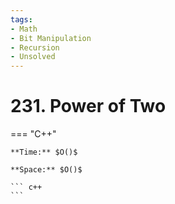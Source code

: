```yaml
---
tags:
- Math
- Bit Manipulation
- Recursion
- Unsolved
---
```



# 231. Power of Two

=== "C++"

    **Time:** $O()$

    **Space:** $O()$

    ``` c++
    ```
